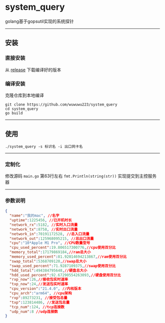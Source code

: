 # system_query
golang基于gopsutil实现的系统探针
<hr>

## 安装

### 直接安装

从 [release](https://github.com/wuwuwu223/system_query/releases) 下载编译好的版本

### 编译安装
克隆仓库到本地编译
```shell
git clone https://github.com/wuwuwu223/system_query
cd system_query
go build
```
<hr>

## 使用

```shell
./system_query -s 标识名 -i 出口网卡名
```
<hr>

### 定制化

修改源码 ```main.go``` 第63行左右 ```fmt.Println(string(str))``` 实现提交到主控服务器

<hr>

### 参数说明

```json
{
  "name":"我的mac", //名字
  "uptime":1225456, //已开机时长
  "network_rx":5182, //实时入口流量
  "network_tx":8758, //实时出口流量
  "network_in":70191172528, //总入口流量
  "network_out":125968095215, //总出口流量
  "cpu":"10*Apple M1 Pro", //CPU数量型号
  "cpu_used_percent":19.806517300776,//cpu使用百分比
  "memory_total":17179869184,//ram总大小
  "memory_used_percent":81.92014694213867,//ram使用百分比
  "swap_total":5368709120,//swap总大小
  "swap_used_percent":71.9287109375,//swap使用百分比
  "hdd_total":494384795648,//硬盘总大小
  "hdd_used_percent":92.67290554263093,//硬盘使用百分比
  "rxp_now":26,//接收包实时速率
  "txp_now":24,//发送包实时速率
  "cpu_version":"21.4.0", //内核版本
  "cpu_arch":"arm64", //cpu架构
  "rxp":89273231, //接受包总量
  "txp":123814486, //发送包总量
  "tcp_num":124, //tcp连接数
  "udp_num":8 //udp连接数
}
```